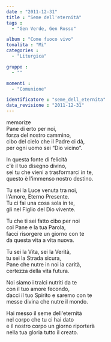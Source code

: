 ```yaml
---
date : "2011-12-31"
title : "Seme dell'eternità"
tags : 
  - "Gen Verde, Gen Rosso"

album : "Come fuoco vivo"
tonalita : "Mi"
categories : 
  - "Liturgica"

gruppo : 
  - ""

momenti : 
  - "Comunione"

identificatore : "seme_dell_eternita"
data_revisione : "2011-12-31"
---
```

  
  
  
  
  
  
  
  
  
memorize  
Pane di erto per noi,  
forza del nostro cammino,  
cibo del cielo che il Padre ci dà,  
per ogni uomo sei “Dio vicino”.   
  
  
In questa fonte di felicità  
c'è il tuo disegno divino,  
sei tu che vieni a trasformarci in te,  
questo è l'immenso nostro destino.  
  
  
  
  
  
Tu sei la Luce venuta tra noi,  
l'Amore, Eterno Presente.  
Tu ci fai una cosa sola in te,  
gli nel Figlio del Dio vivente.  
  
  
  
Tu che ti sei fatto cibo per noi  
col Pane e la tua Parola,  
facci risorgere un giorno con te  
da questa vita a vita nuova.  
  
  
  
Tu sei la Vita, sei la Verità,  
tu sei la Strada sicura,  
Pane che nutre in noi la carità,  
certezza della vita futura.  
  
  
  
  
  
  
  
  
  
Noi siamo i tralci nutriti da te  
con il tuo amore fecondo,  
dacci il tuo Spirito e saremo con te  
messe divina che nutre il mondo.  
  
  
Hai messo il seme dell'eternità  
nel corpo che tu ci hai dato  
e il nostro corpo un giorno riporterà  
nella tua gloria tutto il creato.  
  
  
  

